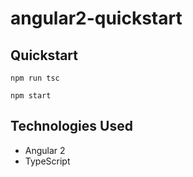# angular2-quickstart

## Quickstart
```
npm run tsc
```

```
npm start
```

## Technologies Used
* Angular 2
* TypeScript